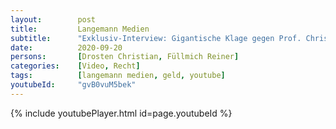 ```yaml
---
layout:        post
title:         Langemann Medien
subtitle:      "Exklusiv-Interview: Gigantische Klage gegen Prof. Christian Drosten & Umfeld"
date:          2020-09-20
persons:       [Drosten Christian, Füllmich Reiner]
categories:    [Video, Recht]
tags:          [langemann medien, geld, youtube]
youtubeId:     "gvB0vuM5bek"
---
```


{% include youtubePlayer.html id=page.youtubeId %}

